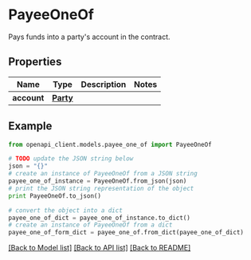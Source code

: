# PayeeOneOf

Pays funds into a party's account in the contract.

## Properties
Name | Type | Description | Notes
------------ | ------------- | ------------- | -------------
**account** | [**Party**](Party.md) |  | 

## Example

```python
from openapi_client.models.payee_one_of import PayeeOneOf

# TODO update the JSON string below
json = "{}"
# create an instance of PayeeOneOf from a JSON string
payee_one_of_instance = PayeeOneOf.from_json(json)
# print the JSON string representation of the object
print PayeeOneOf.to_json()

# convert the object into a dict
payee_one_of_dict = payee_one_of_instance.to_dict()
# create an instance of PayeeOneOf from a dict
payee_one_of_form_dict = payee_one_of.from_dict(payee_one_of_dict)
```
[[Back to Model list]](../README.md#documentation-for-models) [[Back to API list]](../README.md#documentation-for-api-endpoints) [[Back to README]](../README.md)


